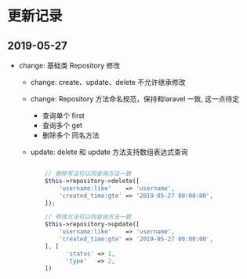 更新记录
=======

2019-05-27
----------

- change: 基础类 Repository 修改
    - change: create、update、delete 不允许继承修改
    - change: Repository 方法命名规范，保持和laravel 一致, 这一点待定
        - 查询单个 first
        - 查询多个 get
        - 删除多个 同名方法 
    - update: delete 和 update 方法支持数组表达式查询
    
        ```php
        
            // 删除写法可以同查询方法一致
            $this->repository->delete([
                'username:like'    => 'username',
                'created_time:gte' => '2019-05-27 00:00:00',
            ]);
      
            // 修改方法可以同查询方法一致
            $this->repository->update([
                'username:like'    => 'username',
                'created_time:gte' => '2019-05-27 00:00:00',
            ], [
                  'status' => 1,
                  'type'   => 2,
            ])
            
        ``` 